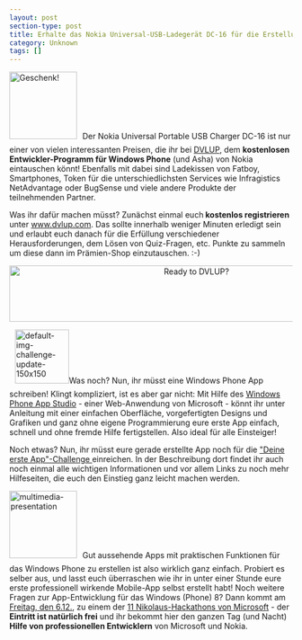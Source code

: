 ```yaml
---
layout: post
section-type: post
title: Erhalte das Nokia Universal-USB-Ladegerät DC-16 für die Erstellung deiner ersten Windows Phone App!
category: Unknown
tags: []
---
```

<img class="alignleft  wp-image-6946" style="margin-right: 10px; margin-bottom: 10px;" alt="Geschenk!" src="http://anheledirwp.blob.core.windows.net/wordpress/2013/11/Gift-01-150x150.png" width="120" height="120" />Der Nokia Universal Portable USB Charger DC-16 ist nur einer von vielen interessanten Preisen, die ihr bei <a href="http://www.dvlup.com/anheledir/invite" target="_blank">DVLUP</a>, dem <strong>kostenlosen Entwickler-Programm für Windows Phone</strong> (und Asha) von Nokia eintauschen könnt! Ebenfalls mit dabei sind Ladekissen von Fatboy, Smartphones, Token für die unterschiedlichsten Services wie Infragistics NetAdvantage oder BugSense und viele andere Produkte der teilnehmenden Partner.

Was ihr dafür machen müsst? Zunächst einmal euch<strong> kostenlos registrieren</strong> unter <a title="DVLUP" href="http://www.dvlup.com/anheledir/invite" target="_blank">www.dvlup.com</a>. Das sollte innerhalb weniger Minuten erledigt sein und erlaubt euch danach für die Erfüllung verschiedener Herausforderungen, dem Lösen von Quiz-Fragen, etc. Punkte zu sammeln um diese dann im Prämien-Shop einzutauschen. :-)
<p style="text-align: center;"><a href="http://www.dvlup.com/anheledir/invite"><img class="aligncenter" alt="Ready to DVLUP?" src="http://anheledirwp.blob.core.windows.net/wordpress/2013/10/65858.jpg" width="650" height="100" /></a></p>
<img class="alignright" style="margin-left: 10px; margin-bottom: 10px;" alt="default-img-challenge-update-150x150" src="http://anheledirwp.blob.core.windows.net/wordpress/2013/10/default-img-challenge-update-150x150.png" width="96" height="96" />Was noch? Nun, ihr müsst eine Windows Phone App schreiben! Klingt kompliziert, ist es aber gar nicht: Mit Hilfe des <a title="Windows Phone App Studio (BETA)" href="http://apps.windowsstore.com/default.htm" target="_blank">Windows Phone App Studio</a> - einer Web-Anwendung von Microsoft - könnt ihr unter Anleitung mit einer einfachen Oberfläche, vorgefertigten Designs und Grafiken und ganz ohne eigene Programmierung eure erste App einfach, schnell und ohne fremde Hilfe fertigstellen. Also ideal für alle Einsteiger!

Noch etwas? Nun, ihr müsst eure gerade erstellte App noch für die <a title="&quot;Deine Erste App&quot;-Challenge auf DVLUP" href="http://www.dvlup.com/Challenge/307" target="_blank">"Deine erste App"-Challenge </a>einreichen. In der Beschreibung dort findet ihr auch noch einmal alle wichtigen Informationen und vor allem Links zu noch mehr Hilfeseiten, die euch den Einstieg ganz leicht machen werden.

<img class="alignleft  wp-image-6426" style="margin-right: 10px; margin-bottom: 10px;" alt="multimedia-presentation" src="http://anheledirwp.blob.core.windows.net/wordpress/2011/07/multimedia-presentation-150x150.gif" width="120" height="120" />Gut aussehende Apps mit praktischen Funktionen für das Windows Phone zu erstellen ist also wirklich ganz einfach. Probiert es selber aus, und lasst euch überraschen wie ihr in unter einer Stunde eure erste professionell wirkende Mobile-App selbst erstellt habt! Noch weitere Fragen zur App-Entwicklung für das Windows (Phone) 8? Dann kommt am <a title="Nikolaus Hackathon für Windows und Windows Phone Apps" href="http://gordon-breuer.de/termine/termin/nikolaus-hackathon-fuer-windows-und-windows-phone-apps/">Freitag, den 6.12.</a>, zu einem der <a title="An Nikolaus wird gecoded!" href="http://gordon-breuer.de/2013/11/nikolaus-hackathons-zu-windows-phone-und-windows-8-in-ganz-deutschland/">11 Nikolaus-Hackathons von Microsoft</a> - der <strong>Eintritt ist natürlich frei</strong> und ihr bekommt hier den ganzen Tag (und Nacht) <strong>Hilfe von professionellen Entwicklern</strong> von Microsoft und Nokia.

&nbsp;
